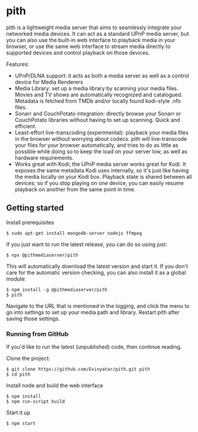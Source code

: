 # pith

pith is a lightweight media server that aims to seamlessly integrate your networked media devices. It can act as a
standard UPnP media server, but you can also use the built-in web interface to playback media in your browser, or use
the same web interface to stream media directly to supported devices and control playback on those devices.

Features:
- UPnP/DLNA support: it acts as both a media server as well as a control device for Media Renderers
- Media Library: set up a media library by scanning your media files. Movies and TV shows are automatically recognized
and catalogued. Metadata is fetched from TMDb and/or locally found kodi-style .nfo files.
- Sonarr and CouchPotato integration: directly browse your Sonarr or CouchPotato libraries without having to set up
scanning. Quick and efficient.
- Least-effort live-transcoding (experimental): playback your media files in the browser without worrying about codecs. pith
will live-transcode your files for your browser automatically, and tries to do as little as possible while doing so to
keep the load on your server low, as well as hardware requirements.
- Works great with Kodi; the UPnP media server works great for Kodi. It exposes the same metadata Kodi uses internally,
so it's just like having the media locally on your Kodi box. Playback state is shared between all devices; so if you stop
playing on one device, you can easily resume playback on another from the same point in time.

## Getting started

Install prerequisites

    $ sudo apt-get install mongodb-server nodejs ffmpeg

If you just want to run the latest release, you can do so using just:

    $ npx @pithmediaserver/pith
    
This will automatically download the latest version and start it. If you don't care for the automatic version checking,
you can also install it as a global module:

    $ npm install -g @pithmediaserver/pith
    $ pith

Navigate to the URL that is mentioned in the logging, and click the menu to go into settings to set up your media path
and library. Restart pith after saving those settings.
    
### Running from GitHub

If you'd like to run the latest (unpublished) code, then continue reading.

Clone the project:

    $ git clone https://github.com/Evinyatar/pith.git pith
    $ cd pith

Install node and build the web interface

    $ npm install
    $ npm run-script build

Start it up

    $ npm start
